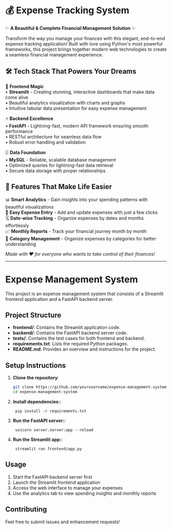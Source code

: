 # 💰 Expense Tracking System

✨ **A Beautiful & Complete Financial Management Solution** ✨

Transform the way you manage your finances with this elegant, end-to-end expense tracking application! Built with love using Python's most powerful frameworks, this project brings together modern web technologies to create a seamless financial management experience.

## 🛠️ **Tech Stack That Powers Your Dreams**

🎨 **Frontend Magic**  
• **Streamlit** - Creating stunning, interactive dashboards that make data come alive  
• Beautiful analytics visualization with charts and graphs  
• Intuitive tabular data presentation for easy expense management  

⚡ **Backend Excellence**  
• **FastAPI** - Lightning-fast, modern API framework ensuring smooth performance  
• RESTful architecture for seamless data flow  
• Robust error handling and validation  

🗄️ **Data Foundation**  
• **MySQL** - Reliable, scalable database management  
• Optimized queries for lightning-fast data retrieval  
• Secure data storage with proper relationships  

## 🌟 **Features That Make Life Easier**

📊 **Smart Analytics** - Gain insights into your spending patterns with beautiful visualizations  
📝 **Easy Expense Entry** - Add and update expenses with just a few clicks  
🗓️ **Date-wise Tracking** - Organize expenses by dates and months effortlessly  
📈 **Monthly Reports** - Track your financial journey month by month  
🎯 **Category Management** - Organize expenses by categories for better understanding  

*Made with ❤️ for everyone who wants to take control of their finances!*

---

# Expense Management System

This project is an expense management system that consists of a Streamlit frontend application and a FastAPI backend server.

## Project Structure

- **frontend/**: Contains the Streamlit application code.
- **backend/**: Contains the FastAPI backend server code.
- **tests/**: Contains the test cases for both frontend and backend.
- **requirements.txt**: Lists the required Python packages.
- **README.md**: Provides an overview and instructions for the project.

## Setup Instructions

1. **Clone the repository**:
   ```bash
   git clone https://github.com/yourusername/expense-management-system.git
   cd expense-management-system
   ```

2. **Install dependencies:**:   
   ```commandline
    pip install -r requirements.txt
   ```

3. **Run the FastAPI server:**:   
   ```commandline
    uvicorn server.server:app --reload
   ```

4. **Run the Streamlit app:**:   
   ```commandline
    streamlit run frontend/app.py
   ```

## Usage

1. Start the FastAPI backend server first
2. Launch the Streamlit frontend application
3. Access the web interface to manage your expenses
4. Use the analytics tab to view spending insights and monthly reports

## Contributing

Feel free to submit issues and enhancement requests!
